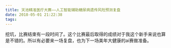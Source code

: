 ```yaml
---
title: 天池精准医疗大赛——人工智能辅助糖尿病遗传风险预测复盘
date: 2018-05-01 21:22:38
tags:
---
```

挖坑，比赛结束有一段时间了。这个比赛最后取得的成绩对于我这个新手来说也算是不错的。所以有必要来一场复盘，也为下一场美年大健康的ai赛做准备。
